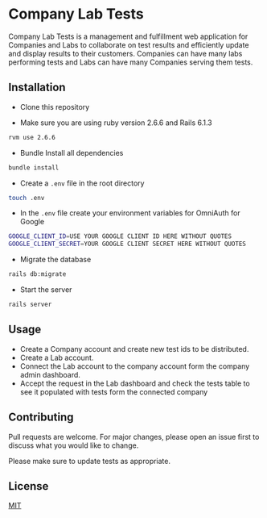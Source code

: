 # Company Lab Tests

Company Lab Tests is a management and fulfillment web application for Companies and Labs to collaborate on test results and efficiently update and display results to their customers. Companies can have many labs performing tests and Labs can have many Companies serving them tests. 
## Installation

- Clone this repository

- Make sure you are using ruby version 2.6.6 and Rails 6.1.3

```bash
rvm use 2.6.6
```

- Bundle Install all dependencies

``` bash
bundle install
```

- Create a `.env` file in the root directory

``` bash
touch .env
```

- In the `.env` file create your environment variables for OmniAuth for Google

``` bash
GOOGLE_CLIENT_ID=USE YOUR GOOGLE CLIENT ID HERE WITHOUT QUOTES
GOOGLE_CLIENT_SECRET=YOUR GOOGLE CLIENT SECRET HERE WITHOUT QUOTES
```


- Migrate the database
``` bash
rails db:migrate 
```  
- Start the server 
``` bash
rails server
```


## Usage

- Create a Company account and create new test ids to be distributed.
- Create a Lab account.
- Connect the Lab account to the company account form the company admin dashboard.
- Accept the request in the Lab dashboard and check the tests table to see it populated with tests form the connected company

## Contributing
Pull requests are welcome. For major changes, please open an issue first to discuss what you would like to change.

Please make sure to update tests as appropriate.

## License
[MIT](https://github.com/yehudabortz/company-lab-tests/blob/master/LICENSE)